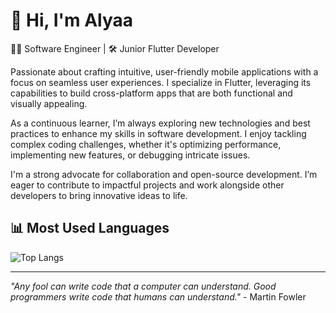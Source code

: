 # 👋 Hi, I'm Alyaa
👨‍💻 Software Engineer | 🛠️ Junior Flutter Developer

Passionate about crafting intuitive, user-friendly mobile applications with a focus on seamless user experiences. I specialize in Flutter, leveraging its capabilities to build cross-platform apps that are both functional and visually appealing.

As a continuous learner, I’m always exploring new technologies and best practices to enhance my skills in software development. I enjoy tackling complex coding challenges, whether it's optimizing performance, implementing new features, or debugging intricate issues.

I'm a strong advocate for collaboration and open-source development. I’m eager to contribute to impactful projects and work alongside other developers to bring innovative ideas to life.

## 📊 Most Used Languages
![Top Langs](https://github-readme-stats.vercel.app/api/top-langs/?username=AlyaaTalaat28&layout=compact&theme=radical)

---
*"Any fool can write code that a computer can understand. Good programmers write code that humans can understand."* - Martin Fowler
